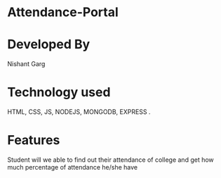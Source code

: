 # Attendance-Portal

# Developed By 
Nishant Garg

# Technology used
HTML, CSS, JS, NODEJS, MONGODB, EXPRESS .

# Features
Student will we able to find out their attendance of college and get how much percentage of attendance he/she have